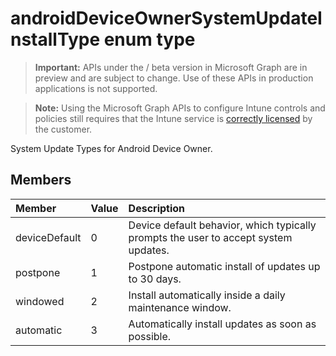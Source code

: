﻿# androidDeviceOwnerSystemUpdateInstallType enum type

> **Important:** APIs under the / beta version in Microsoft Graph are in preview and are subject to change. Use of these APIs in production applications is not supported.

> **Note:** Using the Microsoft Graph APIs to configure Intune controls and policies still requires that the Intune service is [correctly licensed](https://go.microsoft.com/fwlink/?linkid=839381) by the customer.

System Update Types for Android Device Owner.
## Members
|Member|Value|Description|
|:---|:---|:---|
|deviceDefault|0|Device default behavior, which typically prompts the user to accept system updates.|
|postpone|1|Postpone automatic install of updates up to 30 days.|
|windowed|2|Install automatically inside a daily maintenance window.|
|automatic|3|Automatically install updates as soon as possible.|






